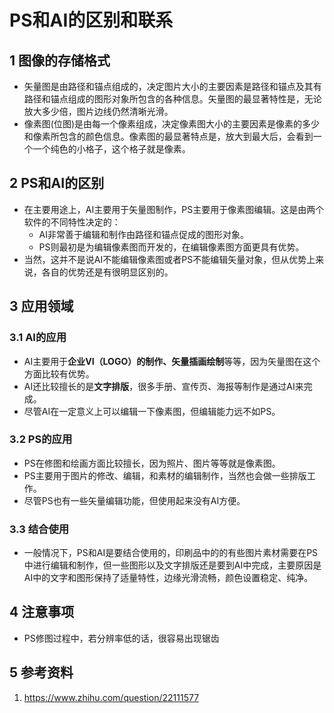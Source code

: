 # PS和AI的区别和联系   
## 1 图像的存储格式   
- 矢量图是由路径和锚点组成的，决定图片大小的主要因素是路径和锚点及其有路径和锚点组成的图形对象所包含的各种信息。矢量图的最显著特性是，无论放大多少倍，图片边线仍然清晰光滑。   
- 像素图(位图)是由每一个像素组成，决定像素图大小的主要因素是像素的多少和像素所包含的颜色信息。像素图的最显著特点是，放大到最大后，会看到一个一个纯色的小格子，这个格子就是像素。   

## 2 PS和AI的区别    
- 在主要用途上，AI主要用于矢量图制作，PS主要用于像素图编辑。这是由两个软件的不同特性决定的：   
	- AI非常善于编辑和制作由路径和锚点促成的图形对象。   
	- PS则最初是为编辑像素图而开发的，在编辑像素图方面更具有优势。   
- 当然，这并不是说AI不能编辑像素图或者PS不能编辑矢量对象，但从优势上来说，各自的优势还是有很明显区别的。  

## 3 应用领域    
### 3.1 AI的应用   
- AI主要用于**企业VI（LOGO）的制作、矢量插画绘制**等等，因为矢量图在这个方面比较有优势。    
- AI还比较擅长的是**文字排版**，很多手册、宣传页、海报等制作是通过AI来完成。   
- 尽管AI在一定意义上可以编辑一下像素图，但编辑能力远不如PS。  
### 3.2 PS的应用   
- PS在修图和绘画方面比较擅长，因为照片、图片等等就是像素图。    
- PS主要用于图片的修改、编辑，和素材的编辑制作，当然也会做一些排版工作。   
- 尽管PS也有一些矢量编辑功能，但使用起来没有AI方便。  
### 3.3 结合使用   
- 一般情况下，PS和AI是要结合使用的，印刷品中的的有些图片素材需要在PS中进行编辑和制作，但一些图形以及文字排版还是要到AI中完成，主要原因是AI中的文字和图形保持了适量特性，边缘光滑流畅，颜色设置稳定、纯净。   

## 4 注意事项    
- PS修图过程中，若分辨率低的话，很容易出现锯齿   


## 5 参考资料   
1. https://www.zhihu.com/question/22111577     

